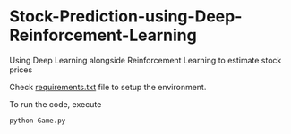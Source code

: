 # Stock-Prediction-using-Deep-Reinforcement-Learning
Using Deep Learning alongside Reinforcement Learning to estimate stock prices

Check [requirements.txt](requirements.txt) file to setup the environment.

To run the code, execute
```
python Game.py
```
